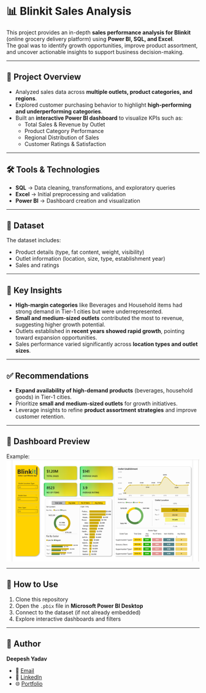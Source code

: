 # 📊 Blinkit Sales Analysis

This project provides an in-depth **sales performance analysis for Blinkit** (online grocery delivery platform) using **Power BI, SQL, and Excel**.  
The goal was to identify growth opportunities, improve product assortment, and uncover actionable insights to support business decision-making.

---

## 🚀 Project Overview
- Analyzed sales data across **multiple outlets, product categories, and regions**.
- Explored customer purchasing behavior to highlight **high-performing and underperforming categories**.
- Built an **interactive Power BI dashboard** to visualize KPIs such as:
  - Total Sales & Revenue by Outlet  
  - Product Category Performance  
  - Regional Distribution of Sales  
  - Customer Ratings & Satisfaction  

---

## 🛠 Tools & Technologies
- **SQL** → Data cleaning, transformations, and exploratory queries  
- **Excel** → Initial preprocessing and validation  
- **Power BI** → Dashboard creation and visualization  

---

## 📂 Dataset
The dataset includes:
- Product details (type, fat content, weight, visibility)  
- Outlet information (location, size, type, establishment year)  
- Sales and ratings  

---

## 🔑 Key Insights
- **High-margin categories** like Beverages and Household items had strong demand in Tier-1 cities but were underrepresented.  
- **Small and medium-sized outlets** contributed the most to revenue, suggesting higher growth potential.  
- Outlets established in **recent years showed rapid growth**, pointing toward expansion opportunities.  
- Sales performance varied significantly across **location types and outlet sizes**.  

---

## ✅ Recommendations
- **Expand availability of high-demand products** (beverages, household goods) in Tier-1 cities.  
- Prioritize **small and medium-sized outlets** for growth initiatives.  
- Leverage insights to refine **product assortment strategies** and improve customer retention.  

---

## 📸 Dashboard Preview
Example: ![Dasboard preview](https://github.com/Deepesh-Yadav-2004/Blinkit-Dashboard/blob/main/Dashboard%20Snapshot.png)  

---

## 📌 How to Use
1. Clone this repository  
2. Open the `.pbix` file in **Microsoft Power BI Desktop**  
3. Connect to the dataset (if not already embedded)  
4. Explore interactive dashboards and filters  

---

## 👤 Author
**Deepesh Yadav**  
- 📧 [Email](mailto:deepesh9136@gmail.com)  
- 🔗 [LinkedIn]([https://www.linkedin.com](https://www.linkedin.com/in/deepesh-yadav-b2b981291/))  
- 🌐 [Portfolio](https://deepeshyadav.vercel.app/)  


